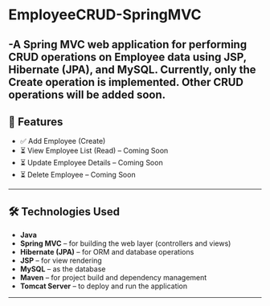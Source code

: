 # EmployeeCRUD-SpringMVC

-A Spring MVC web application for performing CRUD operations on Employee data using JSP, Hibernate (JPA), and MySQL.
Currently, only the Create operation is implemented. Other CRUD operations will be added soon.
---

## 🚀 Features

- ✅ Add Employee (Create)
- ⏳ View Employee List (Read) – Coming Soon
- ⏳ Update Employee Details – Coming Soon
- ⏳ Delete Employee – Coming Soon

---

## 🛠 Technologies Used

- **Java**
- **Spring MVC** – for building the web layer (controllers and views)
- **Hibernate (JPA)** – for ORM and database operations
- **JSP** – for view rendering
- **MySQL** – as the database
- **Maven** – for project build and dependency management
- **Tomcat Server** – to deploy and run the application

---



